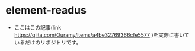 # element-readus

- ここはこの記事(link https://qiita.com/Quramy/items/a4be32769366cfe5577 )を実際に書いているだけのリポジトリです。

